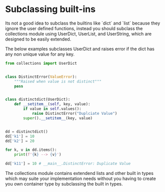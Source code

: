 # Subclassing built-ins

Its not a good idea to subclass the builtins like \`dict\` and \`list\`
because they ignore the user defined functions, instead you should
subclass the collections module using UserDict, UserList, and
UserString, which are designed to be easily extended.

The below examples subclasses UserDict and raises error if the dict has
any non unique value for any key.

```python
from collections import UserDict


class DistinctError(ValueError):
    """Raised when value is not distinct"""
    pass


class distinctdict(UserDict):
    def __setitem__(self, key, value):
        if value in self.values():
            raise DistinctError("Duplciate Value")
        super().__setitem__(key, value)


dd = distinctdict()
dd['k1'] = 10
dd['k2'] = 20

for k, v in dd.items():
    print(f'{k} --> {v}')

dd['k11'] = 10 # __main__.DistinctError: Duplicate Value
```

The collections module contains extendend lists and other built in types
which may suite your implementation needs without you having to create
you own container type by subclassing the built in types.